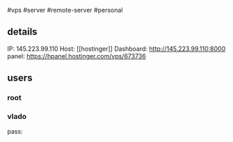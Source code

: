 #vps #server #remote-server #personal

## details

IP: 145.223.99.110
Host: [[hostinger]]
Dashboard: http://145.223.99.110:8000
panel: https://hpanel.hostinger.com/vps/673736


## users

### root

### vlado
pass: 